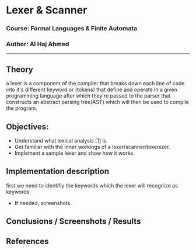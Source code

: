 # Lexer & Scanner
### Course: Formal Languages & Finite Automata
### Author: Al Haj Ahmed
----

## Theory
a lexer is a component of the compiler that breaks down each line of code into it's different keyword or (tokens) that define and operate in a given programming language after which they're passed to the parser
that constructs an abstract parsing tree(AST) which will then be used to compile the program.


## Objectives:

* Understand what lexical analysis [1] is.
* Get familiar with the inner workings of a lexer/scanner/tokenizer.
* Implement a sample lexer and show how it works.


## Implementation description

first we need to identifiy the keywords which the lexer will recognize as keywords


* If needed, screenshots.


## Conclusions / Screenshots / Results


## References
